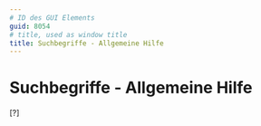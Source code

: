 ```yaml
---
# ID des GUI Elements
guid: 8054
# title, used as window title
title: Suchbegriffe - Allgemeine Hilfe
---
```


# Suchbegriffe - Allgemeine Hilfe

[?]

